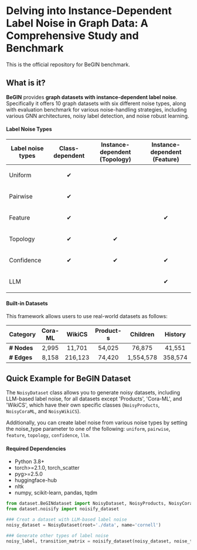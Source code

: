 # Delving into Instance-Dependent Label Noise in Graph Data: A Comprehensive Study and Benchmark 

This is the official repository for BeGIN benchmark. 


## What is it?

**BeGIN** provides **graph datasets with instance-dependent label noise**. 
Specifically it offers 10 graph datasets with six different noise types, along with evaluation benchmark for
various noise-handling strategies, including various GNN architectures, noisy label detection, and noise robust learning.
<!-- To simulate more realistic noise beyond class-dependent assumptions, we introduce various types of instance-dependent label noise such as Feature, Topology, Confidence and LLM based label noise. -->



#### Label Noise Types
| Label noise types     | Class-dependent | Instance-dependent (Topology) | Instance-dependent (Feature) |
| --------------------- | --------------- | ------------------ | ----------------- |
| Uniform               | <p align="center">✔</p>|     | |
| Pairwise              | <p align="center">✔</p>|     | | 
| Feature               |  <p align="center">✔</p>     |  | <p align="center">✔</p>|
| Topology              | <p align="center">✔</p>|  <p align="center">✔</p>| |
| Confidence            |<p align="center">✔</p>| <p align="center">✔</p>|<p align="center">✔</p>|
| LLM                   |   | |<p align="center">✔</p>|


#### Built-in Datasets

This framework allows users to use real-world datasets as follows:

| Category    | Cora-ML | WikiCS | Product-s | Children | History | Photo | Cornell | Texas | Washington | Wisconsin |
|------------|:------:|:------:|:---------:|:--------:|:-------:|:-----:|:-------:|:-----:|:----------:|:---------:|
| **# Nodes** | 2,995   | 11,701  | 54,025   | 76,875   | 41,551  | 48,362 | 191     | 187   | 229        | 265       |
| **# Edges** | 8,158   | 216,123 | 74,420   | 1,554,578 | 358,574 | 500,939 | 292     | 310   | 394        | 510       |



##  Quick Example for BeGIN Dataset 
The ``NoisyDataset`` class allows you to generate noisy datasets, including LLM-based label noise, for all datasets except 'Products', 'Cora-ML', and 'WikiCS', which have their own specific classes (``NoisyProducts``, ``NoisyCoraML``, and ``NoisyWikiCS``).

Additionally, you can create label noise from various noise types by setting the noise_type parameter to one of the following:
``uniform``,  ``pairwise``, ``feature``, ``topology``, ``confidence``, ``llm``.

#### Required Dependencies
- Python 3.8+
- torch>=2.1.0, torch_scatter
- pyg>=2.5.0
- huggingface-hub
- nltk
- numpy, scikit-learn, pandas, tqdm


```python
from dataset.BeGINdataset import NoisyDataset, NoisyProducts, NoisyCoraML, NoisyWikiCS
from dataset.noisify import noisify_dataset

### Creat a dataset with LLM-based label noise
noisy_dataset = NoisyDataset(root='./data', name='cornell')

### Generate other types of label noise
noisy_label, transition_matrix = noisify_dataset(noisy_dataset, noise_type='topology')

```

